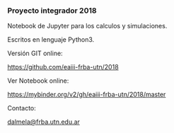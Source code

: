 ### Proyecto integrador 2018

Notebook de Jupyter para los calculos y simulaciones.

Escritos en lenguaje Python3.

Versión GIT online: 

https://github.com/eaiii-frba-utn/2018

Ver Notebook online:

https://mybinder.org/v2/gh/eaiii-frba-utn/2018/master


Contacto:

dalmela@frba.utn.edu.ar


